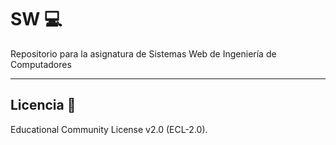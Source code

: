 # SW 💻
Repositorio para la asignatura de Sistemas Web de Ingeniería de Computadores
***
## Licencia 📄
Educational Community License v2.0 (ECL-2.0).
